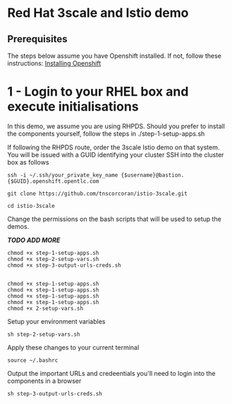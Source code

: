 # Red Hat 3scale and Istio demo

## Prerequisites
The steps below assume you have Openshift installed. If not, follow these instructions:
[Installing Openshift](https://docs.openshift.com/container-platform/3.11/install/running_install.html)



1 - Login to your RHEL box and execute initialisations
==================================================================================================

In this demo, we assume you are using RHPDS. Should you prefer to install the components yourself, follow the steps in ./step-1-setup-apps.sh

If following the RHPDS route, order the 3scale Istio demo on that system. You will be issued with a GUID identifying your cluster
SSH into the cluster box as follows 

	ssh -i ~/.ssh/your_private_key_name {$username}@bastion.{$GUID}.openshift.opentlc.com

	git clone https://github.com/tnscorcoran/istio-3scale.git

	cd istio-3scale

Change the permissions on the bash scripts that will be used to setup the demos.



***TODO ADD MORE*** 

	chmod +x step-1-setup-apps.sh
	chmod +x step-2-setup-vars.sh
	chmod +x step-3-output-urls-creds.sh
	
	
	chmod +x step-1-setup-apps.sh
	chmod +x step-1-setup-apps.sh
	chmod +x step-1-setup-apps.sh
	chmod +x step-1-setup-apps.sh
	chmod +x 2-setup-vars.sh


Setup your environment variables

	sh step-2-setup-vars.sh

Apply these changes to your current terminal 

	source ~/.bashrc

Output the important URLs and credeentials you'll need to login into the components in a browser

	sh step-3-output-urls-creds.sh













